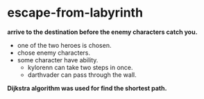 # escape-from-labyrinth

**arrive to the destination before the enemy characters catch you.**

* one of the two heroes is chosen.
* chose enemy characters.
* some character have ability. 
  - kylorenn can take two steps in once. 
  - darthvader can pass through the wall. 
  

**Dijkstra algorithm was used for find the shortest path.**

